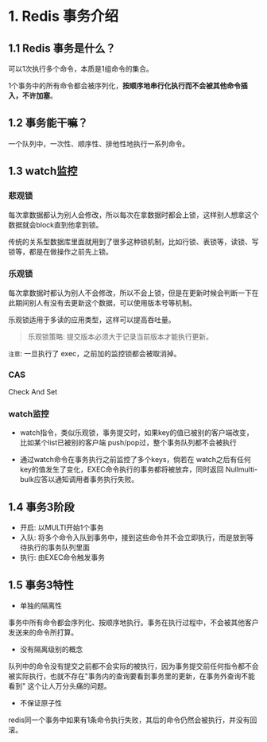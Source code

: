 # 1. Redis 事务介绍

## 1.1 Redis 事务是什么？
可以1次执行多个命令，本质是1组命令的集合。

1个事务中的所有命令都会被序列化，**按顺序地串行化执行而不会被其他命令插入，不许加塞**。


## 1.2 事务能干嘛？
一个队列中，一次性、顺序性、排他性地执行一系列命令。


## 1.3 watch监控
### 悲观锁 
每次拿数据都认为别人会修改，所以每次在拿数据时都会上锁，这样别人想拿这个数据就会block直到他拿到锁。

传统的关系型数据库里面就用到了很多这种锁机制，比如行锁、表锁等，读锁、写锁等，都是在做操作之前先上锁。

### 乐观锁
每次拿数据时都认为别人不会修改，所以不会上锁，但是在更新时候会判断一下在此期间别人有没有去更新这个数据，可以使用版本号等机制。

乐观锁适用于多读的应用类型，这样可以提高吞吐量。

> 乐观锁策略: 提交版本必须大于记录当前版本才能执行更新。

`注意`: 一旦执行了 exec，之前加的监控锁都会被取消掉。

### CAS
Check And Set

### watch监控
* watch指令，类似乐观锁，事务提交时，如果key的值已被别的客户端改变，比如某个list已被别的客户端 push/pop过，整个事务队列都不会被执行

* 通过watch命令在事务执行之前监控了多个keys，倘若在 watch之后有任何key的值发生了变化，EXEC命令执行的事务都将被放弃，同时返回 Nullmulti-bulk应答以通知调用者事务执行失败。


## 1.4 事务3阶段
* 开启: 以MULTI开始1个事务
* 入队: 将多个命令入队到事务中，接到这些命令并不会立即执行，而是放到等待执行的事务队列里面
* 执行: 由EXEC命令触发事务


## 1.5 事务3特性
* 单独的隔离性

事务中所有命令都会序列化、按顺序地执行。事务在执行过程中，不会被其他客户发送来的命令所打算。

* 没有隔离级别的概念

队列中的命令没有提交之前都不会实际的被执行，因为事务提交前任何指令都不会被实际执行，也就不存在"事务内的查询要看到事务里的更新，在事务外查询不能看到" 这个让人万分头痛的问题。

* 不保证原子性

redis同一个事务中如果有1条命令执行失败，其后的命令仍然会被执行，并没有回滚。
